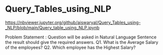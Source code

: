 # Query_Tables_using_NLP

https://nbviewer.jupyter.org/github/aiswaryal/Query_Tables_using-_NLP/blob/main/Query_table_using_NLP.ipynb

Problem Statement : Question will be asked in Natural Language Sentence the result should give the required answers.
Q1. What is the Average Salary of the employees?
Q2. Which employee has the Highest Salary?
